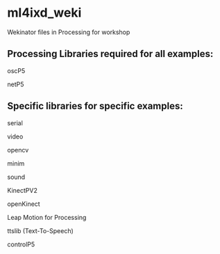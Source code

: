 # ml4ixd_weki
Wekinator files in Processing for workshop


## Processing Libraries required for all examples: ##

oscP5

netP5


## Specific libraries for specific examples: ##

serial

video

opencv

minim

sound

KinectPV2

openKinect

Leap Motion for Processing

ttslib (Text-To-Speech)

controlP5
